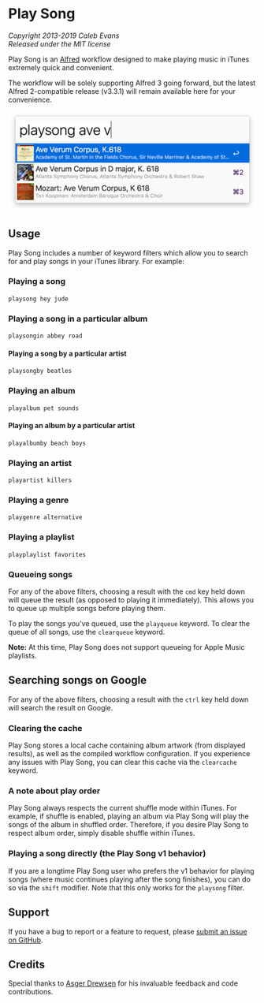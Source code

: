 # Play Song

*Copyright 2013-2019 Caleb Evans*  
*Released under the MIT license*

Play Song is an [Alfred](http://www.alfredapp.com/) workflow designed to make
playing music in iTunes extremely quick and convenient.

The workflow will be solely supporting Alfred 3 going forward, but the latest
Alfred 2-compatible release (v3.3.1) will remain available here for your
convenience.

![Play Song in action](screenshot.png)

## Usage

Play Song includes a number of keyword filters which allow you to search for and
play songs in your iTunes library. For example:

### Playing a song

```
playsong hey jude
```

### Playing a song in a particular album

```
playsongin abbey road
```

#### Playing a song by a particular artist

```
playsongby beatles
```

### Playing an album

```
playalbum pet sounds
```

#### Playing an album by a particular artist

```
playalbumby beach boys
```

### Playing an artist

```
playartist killers
```

### Playing a genre

```
playgenre alternative
```

### Playing a playlist

```
playplaylist favorites
```

### Queueing songs

For any of the above filters, choosing a result with the `cmd` key held down
will queue the result (as opposed to playing it immediately). This allows you to
queue up multiple songs before playing them.

To play the songs you've queued, use the `playqueue` keyword. To clear the queue
of all songs, use the `clearqueue` keyword.

**Note:** At this time, Play Song does not support queueing for Apple Music
playlists.

## Searching songs on Google

For any of the above filters, choosing a result with the `ctrl` key held down
will search the result on Google.

### Clearing the cache

Play Song stores a local cache containing album artwork (from displayed
results), as well as the compiled workflow configuration. If you experience any
issues with Play Song, you can clear this cache via the `clearcache` keyword.

### A note about play order

Play Song always respects the current shuffle mode within iTunes. For example,
if shuffle is enabled, playing an album via Play Song will play the songs of the
album in shuffled order. Therefore, if you desire Play Song to respect album
order, simply disable shuffle within iTunes.

### Playing a song directly (the Play Song v1 behavior)

If you are a longtime Play Song user who prefers the v1 behavior for playing
songs (where music continues playing after the song finishes), you can do so via
the `shift` modifier. Note that this only works for the `playsong` filter.

## Support

If you have a bug to report or a feature to request, please [submit an issue on
GitHub](https://github.com/caleb531/play-song/issues).

## Credits

Special thanks to [Asger Drewsen](https://github.com/Tyilo) for his invaluable
feedback and code contributions.
